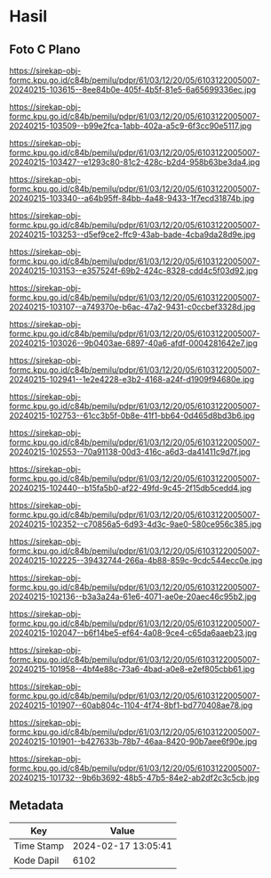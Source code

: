 # Hasil

## Foto C Plano

https://sirekap-obj-formc.kpu.go.id/c84b/pemilu/pdpr/61/03/12/20/05/6103122005007-20240215-103615--8ee84b0e-405f-4b5f-81e5-6a65699336ec.jpg

https://sirekap-obj-formc.kpu.go.id/c84b/pemilu/pdpr/61/03/12/20/05/6103122005007-20240215-103509--b99e2fca-1abb-402a-a5c9-6f3cc90e5117.jpg

https://sirekap-obj-formc.kpu.go.id/c84b/pemilu/pdpr/61/03/12/20/05/6103122005007-20240215-103427--e1293c80-81c2-428c-b2d4-958b63be3da4.jpg

https://sirekap-obj-formc.kpu.go.id/c84b/pemilu/pdpr/61/03/12/20/05/6103122005007-20240215-103340--a64b95ff-84bb-4a48-9433-1f7ecd31874b.jpg

https://sirekap-obj-formc.kpu.go.id/c84b/pemilu/pdpr/61/03/12/20/05/6103122005007-20240215-103253--d5ef9ce2-ffc9-43ab-bade-4cba9da28d9e.jpg

https://sirekap-obj-formc.kpu.go.id/c84b/pemilu/pdpr/61/03/12/20/05/6103122005007-20240215-103153--e357524f-69b2-424c-8328-cdd4c5f03d92.jpg

https://sirekap-obj-formc.kpu.go.id/c84b/pemilu/pdpr/61/03/12/20/05/6103122005007-20240215-103107--a749370e-b6ac-47a2-9431-c0ccbef3328d.jpg

https://sirekap-obj-formc.kpu.go.id/c84b/pemilu/pdpr/61/03/12/20/05/6103122005007-20240215-103026--9b0403ae-6897-40a6-afdf-0004281642e7.jpg

https://sirekap-obj-formc.kpu.go.id/c84b/pemilu/pdpr/61/03/12/20/05/6103122005007-20240215-102941--1e2e4228-e3b2-4168-a24f-d1909f94680e.jpg

https://sirekap-obj-formc.kpu.go.id/c84b/pemilu/pdpr/61/03/12/20/05/6103122005007-20240215-102753--61cc3b5f-0b8e-41f1-bb64-0d465d8bd3b6.jpg

https://sirekap-obj-formc.kpu.go.id/c84b/pemilu/pdpr/61/03/12/20/05/6103122005007-20240215-102553--70a91138-00d3-416c-a6d3-da41411c9d7f.jpg

https://sirekap-obj-formc.kpu.go.id/c84b/pemilu/pdpr/61/03/12/20/05/6103122005007-20240215-102440--b15fa5b0-af22-49fd-9c45-2f15db5cedd4.jpg

https://sirekap-obj-formc.kpu.go.id/c84b/pemilu/pdpr/61/03/12/20/05/6103122005007-20240215-102352--c70856a5-6d93-4d3c-9ae0-580ce956c385.jpg

https://sirekap-obj-formc.kpu.go.id/c84b/pemilu/pdpr/61/03/12/20/05/6103122005007-20240215-102225--39432744-266a-4b88-859c-9cdc544ecc0e.jpg

https://sirekap-obj-formc.kpu.go.id/c84b/pemilu/pdpr/61/03/12/20/05/6103122005007-20240215-102136--b3a3a24a-61e6-4071-ae0e-20aec46c95b2.jpg

https://sirekap-obj-formc.kpu.go.id/c84b/pemilu/pdpr/61/03/12/20/05/6103122005007-20240215-102047--b6f14be5-ef64-4a08-9ce4-c65da6aaeb23.jpg

https://sirekap-obj-formc.kpu.go.id/c84b/pemilu/pdpr/61/03/12/20/05/6103122005007-20240215-101958--4bf4e88c-73a6-4bad-a0e8-e2ef805cbb61.jpg

https://sirekap-obj-formc.kpu.go.id/c84b/pemilu/pdpr/61/03/12/20/05/6103122005007-20240215-101907--60ab804c-1104-4f74-8bf1-bd770408ae78.jpg

https://sirekap-obj-formc.kpu.go.id/c84b/pemilu/pdpr/61/03/12/20/05/6103122005007-20240215-101901--b427633b-78b7-46aa-8420-90b7aee6f90e.jpg

https://sirekap-obj-formc.kpu.go.id/c84b/pemilu/pdpr/61/03/12/20/05/6103122005007-20240215-101732--9b6b3692-48b5-47b5-84e2-ab2df2c3c5cb.jpg


## Metadata

| Key        | Value               |
| ---------- | ------------------- |
| Time Stamp | 2024-02-17 13:05:41 |
| Kode Dapil | 6102                |



